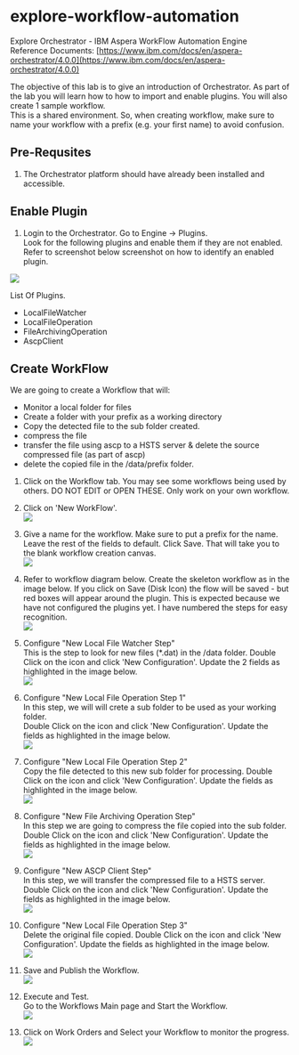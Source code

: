 # explore-workflow-automation
Explore Orchestrator - IBM Aspera WorkFlow Automation Engine   
Reference Documents: [https://www.ibm.com/docs/en/aspera-orchestrator/4.0.0](https://www.ibm.com/docs/en/aspera-orchestrator/4.0.0)

The objective of this lab is to give an introduction of Orchestrator. As part of the lab you will learn how to how to import and enable plugins. You will also create 1 sample workflow.   
This is a shared environment. So, when creating workflow, make sure to name your workflow with a prefix (e.g. your first name) to avoid confusion.   

## Pre-Requsites

1. The Orchestrator platform should have already been installed and accessible.  

## Enable Plugin

1. Login to the Orchestrator. Go to Engine -> Plugins.    
Look for the following plugins and enable them if they are not enabled. Refer to screenshot below screenshot on how to identify an enabled plugin.   

![](./images/image1.jpg)

List Of Plugins.   
-  LocalFileWatcher   
- LocalFileOperation
- FileArchivingOperation
- AscpClient


## Create WorkFlow
We are going to create a Workflow that will:
- Monitor a local folder for files
- Create a folder with your prefix as a working directory
- Copy the detected file to the sub folder created.
- compress the file
- transfer the file using ascp to a HSTS server & delete the source compressed file (as part of ascp)
- delete the copied file in the /data/prefix folder.


1. Click on the Workflow tab. You may see some workflows being used by others. DO NOT EDIT or OPEN THESE. Only work on your own workflow.   
2. Click on 'New WorkFlow'.   
![](./images/image2.jpg)    

3. Give a name for the workflow. Make sure to put a prefix for the name. Leave the rest of the fields to default. Click Save. That will take you to the blank workflow creation canvas.   
![](./images/image3.jpg)
4. Refer to workflow diagram below. Create the skeleton workflow as in the image below. If you click on Save (Disk Icon) the flow will be saved - but red boxes will appear around the plugin. This is expected because we have not configured the plugins yet. I have numbered the steps for easy recognition.   
![](./images/image4.jpg)  

5. Configure "New Local File Watcher Step"    
This is the step to look for new files (*.dat) in the /data folder.
Double Click on the icon and click 'New Configuration'. Update the 2 fields as highlighted in the image below.   
![](./images/image5.jpg)  

6. Configure "New Local File Operation Step 1"   
In this step, we will will crete a sub folder to be used as your working folder.   
Double Click on the icon and click 'New Configuration'. Update the fields as highlighted in the image below.   
![](./images/image8.jpg)

7. Configure "New Local File Operation Step 2"      
Copy the file detected to this new sub folder for processing. 
Double Click on the icon and click 'New Configuration'. Update the fields as highlighted in the image below.   
![](./images/image9.jpg)

8. Configure "New File Archiving Operation Step"   
In this step we are going to compress the file copied into the sub folder.      
Double Click on the icon and click 'New Configuration'. Update the fields as highlighted in the image below.      
![](./images/image10.jpg)

9. Configure "New ASCP Client Step"   
In this step, we will transfer the compressed file to a HSTS server.   
Double Click on the icon and click 'New Configuration'. Update the fields as highlighted in the image below.     
![](./images/image11.jpg)   

10. Configure "New Local File Operation Step 3"      
Delete the original file copied. 
Double Click on the icon and click 'New Configuration'. Update the fields as highlighted in the image below.   
![](./images/image12.jpg)

11. Save and Publish the Workflow.    
![](./images/image13.jpg)

12. Execute and Test.      
Go to the Workflows Main page and Start the Workflow.   
![](./images/image14.jpg)

13. Click on Work Orders and Select your Workflow to monitor the progress.    
![](./images/image15.jpg)


